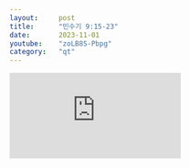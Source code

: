 ```yaml
---
layout:     post
title:      "민수기 9:15-23"
date:       2023-11-01
youtube:    "zoLB8S-Pbpg"
category:   "qt"
---
```


<div class="youtube">
    <iframe src="https://www.youtube.com/embed/zoLB8S-Pbpg" title="YouTube video player" frameborder="0" allow="accelerometer; autoplay; clipboard-write; encrypted-media; gyroscope; picture-in-picture; web-share" allowfullscreen></iframe>
</div>
